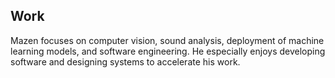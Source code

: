 ## Work

Mazen focuses on computer vision, sound analysis, deployment of machine learning models, and software engineering. He especially enjoys developing software and designing systems to accelerate his work.